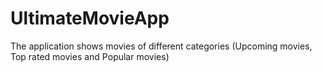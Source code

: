 # UltimateMovieApp
The application shows movies of different categories (Upcoming movies, Top rated movies and Popular movies)
